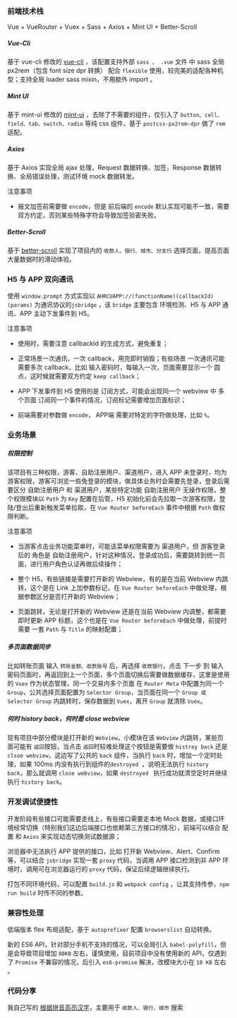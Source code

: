 ### 前端技术栈
Vue + VueRouter + Vuex + Sass + Axios + Mint UI + Better-Scroll


##### Vue-Cli

基于 vue-cli 修改的 [vue-cli](https://github.com/twoer/vue-cli-demo "vue-cli-demo") ，该配置支持外部 `sass 、 .vue`  文件 中 sass 全局 px2rem（包含 font size dpr 转换） 配合 `flexible` 使用，较完美的适配各种机型；支持全局 loader sass mixin，不用额外 import 。

##### Mint UI

基于 mint-ui 修改的 [mint-ui](https://github.com/twoer/mint-ui-rem-dpr/tree/ah-light "mint-ui") ，去除了不需要的组件，仅引入了 `button、cell、field、tab、switch、radio` 等纯 css 组件，基于 `postcss-px2rem-dpr` 做了 `rem` 适配。

##### Axios

基于 Axios 实现全局 ajax 处理，Request 数据转换、加签，Response 数据转换、全局错误处理，测试环境 mock 数据转发。

注意事项

-  报文加签前需要做 `encode`，但是 前后端的 `encode` 默认实现可能不一致，需要双方约定，否则某些特殊字符会导致加签验密失败。


##### Better-Scroll

基于 [better-scroll](https://github.com/ustbhuangyi/better-scroll/blob/master/README_zh-CN.md "better-scroll") 实现了项目内的 `收款人、银行、城市、分支行` 选择页面，提高页面大量数据时的滑动体验。


### H5 与 APP 双向通讯

使用 `window.prompt` 方式实现以 `AHRCUAPP://(functionName)(callbackId)(params)` 为通讯协议的`jsbridge` ，该 `bridge` 主要包含 环境检测、H5 与 APP 通讯、APP 主动下发事件到 H5。

注意事项

-  使用时，需要注意 callbackId 的生成方式，避免重复；

- 正常场景一次通讯，一次 callback，用完即时销毁；有些场景 一次通讯可能需要多次 callback，比如 输入密码时，每输入一次，页面需要显示一个 圆点，这时候就需要双方约定 `keep callback`；

- APP 下发事件到 H5 使用的是 订阅方式，可能会出现同一个 webview 中 多个页面 订阅同一个事件的情况，订阅标记需要增加页面标识；

- 前端需要对参数做  `encode`， APP端 需要对特定的字符做处理，比如 `%`。


### 业务场景

##### 权限控制
该项目有三种权限，游客、自助注册用户、渠道用户，进入 APP 未登录时，均为游客权限，游客可浏览一些免登录的模块，做具体业务时会需要先登录，登录后需要区分 自助注册用户 和 渠道用户，某些特定功能 自助注册用户 无操作权限，整个权限模块以 `Path` 为 `Key` 配置在后管，H5 初始化前会先拉取一次游客权限，登陆/登出后重新触发菜单拉取，在 `Vue Router beforeEach` 事件中根据 `Path` 做权限判断。

注意事项

- 当游客点击业务功能菜单时，可能该菜单权限需要为 渠道用户，但 游客登录后的 角色是 自助注册用户，针对这种情况，登录成功后，需要跳转到统一页面，进行用户角色认证再做后续操作；

- 整个 H5，有些链接是需要打开新的 Webview，有的是在当前 Webview 内跳转，这个是在 Link 上加参数标记，在 `Vue Router beforeEach` 中做处理，根据参数区分是否打开新的 Webview；

- 页面跳转，无论是打开新的 Webview 还是在当前 Webview 内调整，都需要即时更新 APP 标题，这个也是在 `Vue Router beforeEach` 中做处理，前提时需要 一套 `Path` 与 `Title` 的映射配置；


##### 多页面数据同步
比如转账页面 输入 `转账金额、收款账号` 后，再选择 `收款银行`，点击 下一步 到 输入密码页面时，再返回到上一个页面，多个页面切换后需要做数据缓存，这里是使用的 `Vuex` 作为状态管理，同一个交易内多个页面 在 `Router Meta` 中配置为同一个 `Group`，公共选择页面配置为 `Selector Group`，当页面在同一个 `Group 或 Selector Group` 内跳转时，保存数据到 `Vuex`，离开 `Group` 就清除 `Vuex`。

##### 何时 history back，何时是 close webview
现有项目中部分模块是打开新的 `Webview`，小模块在该 `Webview` 内跳转，某些页面可能有 `返回`按钮，当点击 `返回`时较难处理这个按钮是需要做 `histroy back` 还是 `clsoe webview`，这边写了公共的 `back` 组件，当执行 `back` 时，增加一个定时处理，如果 100ms 内没有执行到组件的`destroyed `，说明无法执行 `history back`，那么就调用 `close webview`，如果 `destroyed ` 执行成功就清空定时并继续执行  `history back`。



### 开发调试便捷性

开发阶段有些接口可能需要走线上，有些接口需要走本地 Mock 数据，或接口环境经常切换（特别我们这边后端接口也依赖第三方接口的情况），前端可以结合 配置 和 `Axios` 来实现动态切换测试数据源；


浏览器中无法执行 APP 提供的接口，比如 打开新 Webview、Alert、Confirm 等，可以结合 `jsbridge` 实现一套 `proxy` 代码，当调用 APP 接口检测到非 APP 环境时，调用可在浏览器运行的 `proxy` 代码，保证后续逻辑继续执行。


打包不同环境代码，可以配置 `build.js` 和 `webpack config` ，让其支持传参，`npm run build` 时传不同的参数。

### 兼容性处理

低端版本 flex 布局适配，基于 `autoprefixer` 配置 `browserslist` 自动转换。


新的 ES6 API，针对部分手机不支持的情况，可以全局引入 `babel-polyfill`，但是会导致项目增加 `80KB` 左右，谨慎使用，目前项目中没有使用新的 API，仅遇到了 `Promise` 不兼容的情况，后引入 `es6-promise` 解决，改模块大小在 `10 KB` 左右 。


### 代码分享

我自己写的 [根据拼音高亮汉字](https://twoer.github.io/search-hanzi-by-pinyin/example/ "根据拼音高亮汉字")，主要用于 `收款人、银行、城市` 搜索














